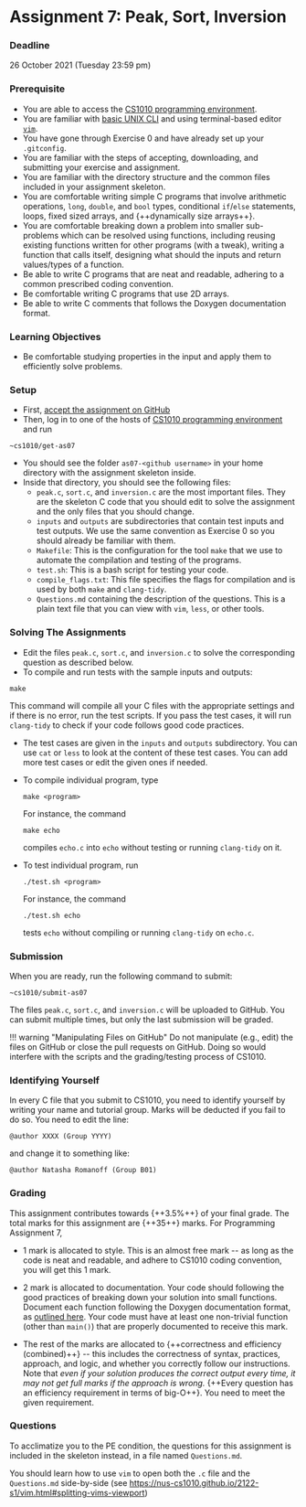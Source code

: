 # Assignment 7: Peak, Sort, Inversion

### Deadline

26 October 2021 (Tuesday 23:59 pm)

### Prerequisite

- You are able to access the [CS1010 programming environment](environments.md).
- You are familiar with [basic UNIX CLI](unix.md) and using terminal-based editor [`vim`](vim.md).
- You have gone through Exercise 0 and have already set up your `.gitconfig`.
- You are familiar with the steps of accepting, downloading, and submitting your exercise and assignment.
- You are familiar with the directory structure and the common files included in your assignment skeleton.
- You are comfortable writing simple C programs that involve arithmetic operations, `long`, `double`, and `bool` types, conditional `if`/`else` statements, loops, fixed sized arrays, and {++dynamically size arrays++}.
- You are comfortable breaking down a problem into smaller sub-problems which can be resolved using functions, including reusing existing functions written for other programs (with a tweak), writing a function that calls itself, designing what should the inputs and return values/types of a function.
- Be able to write C programs that are neat and readable, adhering to a common prescribed coding convention.
- Be comfortable writing C programs that use 2D arrays.
- Be able to write C comments that follows the Doxygen documentation format.

### Learning Objectives

- Be comfortable studying properties in the input and apply them to efficiently solve problems.

### Setup

- First, [accept the assignment on GitHub](https://classroom.github.com/a/AZnno-K5)
- Then, log in to one of the hosts of [CS1010 programming environment](environments.md) and run

```
~cs1010/get-as07
```

- You should see the folder `as07-<github username>` in your home directory with the assignment skeleton inside.
- Inside that directory, you should see the following files:
    - `peak.c`, `sort.c`, and `inversion.c` are the most important files.  They are the skeleton C code that you should edit to solve the assignment and the only files that you should change.
    - `inputs` and `outputs` are subdirectories that contain test inputs and test outputs.  We use the same convention as Exercise 0 so you should already be familiar with them.
    - `Makefile`: This is the configuration for the tool `make` that we use to automate the compilation and testing of the programs.  
    - `test.sh`: This is a bash script for testing your code.
    - `compile_flags.txt`: This file specifies the flags for compilation and is used by both `make` and `clang-tidy`.
	- `Questions.md` containing the description of the questions.  This is a plain text file that you can view with `vim`, `less`, or other tools.

### Solving The Assignments

- Edit the files `peak.c`, `sort.c`, and `inversion.c` to solve the corresponding question as described below.
- To compile and run tests with the sample inputs and outputs:
```
make
```
This command will compile all your C files with the appropriate settings and if there is no error, run the test scripts.  If you pass the test cases, it will run `clang-tidy` to check if your code follows good code practices.

- The test cases are given in the `inputs` and `outputs` subdirectory.  You can use `cat` or `less` to look at the content of these test cases.  You can add more test cases or edit the given ones if needed.

- To compile individual program, type
	```
	make <program>
	```
	For instance, the command
	```
	make echo
	```
	compiles `echo.c` into `echo` without testing or running `clang-tidy` on it.

- To test individual program, run
	```
	./test.sh <program>
	```

	For instance, the command
	```
	./test.sh echo
	```
	tests `echo` without compiling or running `clang-tidy` on `echo.c`.


### Submission

When you are ready, run the following command to submit:

```
~cs1010/submit-as07
```

The files `peak.c`, `sort.c`, and `inversion.c` will be uploaded to GitHub.  You can submit multiple times, but only the last submission will be graded.

!!! warning "Manipulating Files on GitHub"
    Do not manipulate (e.g., edit) the files on GitHub or close the pull requests on GitHub.  Doing so would interfere with the scripts and the grading/testing process of CS1010.

### Identifying Yourself

In every C file that you submit to CS1010, you need to identify yourself by writing your name and tutorial group. Marks will be deducted if you fail to do so. You need to edit the line:

```
@author XXXX (Group YYYY)
```

and change it to something like:

```
@author Natasha Romanoff (Group B01)
```

### Grading

This assignment contributes towards {++3.5%++} of your final grade.  The total marks for this assignment are {++35++} marks.  For Programming Assignment 7,

- 1 mark is allocated to style.  This is an almost free mark -- as long as the code is neat and readable, and adhere to CS1010 coding convention, you will get this 1 mark.

- 2 mark is allocated to documentation.  Your code should following the good practices of breaking down your solution into small functions.  Document each function following the Doxygen documentation format, as [outlined here](documentation.md).  Your code must have at least one non-trivial function (other than `main()`) that are properly documented to receive this mark.

- The rest of the marks are allocated to {++correctness and efficiency (combined)++} -- this includes the correctness of syntax, practices, approach, and logic, and whether you correctly follow our instructions.  Note that _even if your solution produces the correct output every time, it may not get full marks if the approach is wrong._  {++Every question has an efficiency requirement in terms of big-O++}.  You need to meet the given requirement.

### Questions

To acclimatize you to the PE condition, the questions for this assignment is included in the skeleton instead, in a file named `Questions.md`.

You should learn how to use `vim` to open both the `.c` file and the `Questions.md` side-by-side (see https://nus-cs1010.github.io/2122-s1/vim.html#splitting-vims-viewport)
